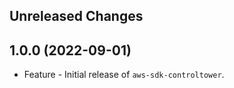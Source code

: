 Unreleased Changes
------------------

1.0.0 (2022-09-01)
------------------

* Feature - Initial release of `aws-sdk-controltower`.

